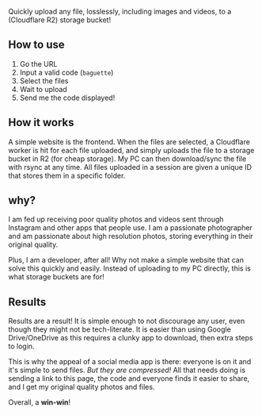 Quickly upload any file, losslessly, including images and videos, to a (Cloudflare R2) storage bucket!

## How to use
1. Go the URL
2. Input a valid code (`baguette`)
3. Select the files
4. Wait to upload
5. Send me the code displayed!

## How it works
A simple website is the frontend. When the files are selected, a Cloudflare worker is hit for each file uploaded, and simply uploads the file to a storage bucket in R2 (for cheap storage). My PC can then download/sync the file with rsync at any time. All files uploaded in a session are given a unique ID that stores them in a specific folder.

## why?

I am fed up receiving poor quality photos and videos sent through Instagram and other apps that people use. I am a passionate photographer and am passionate about high resolution photos, storing everything in their original quality.

Plus, I am a developer, after all! Why not make a simple website that can solve this quickly and easily. Instead of uploading to my PC directly, this is what storage buckets are for!

## Results
Results are a result! It is simple enough to not discourage any user, even though they might not be tech-literate. It is easier than using Google Drive/OneDrive as this requires a clunky app to download, then extra steps to login. 

This is why the appeal of a social media app is there: everyone is on it and it's simple to send files. *But they are compressed!* All that needs doing is sending a link to this page, the code and everyone finds it easier to share, and I get my original quality photos and files. 

Overall, a **win-win**!
